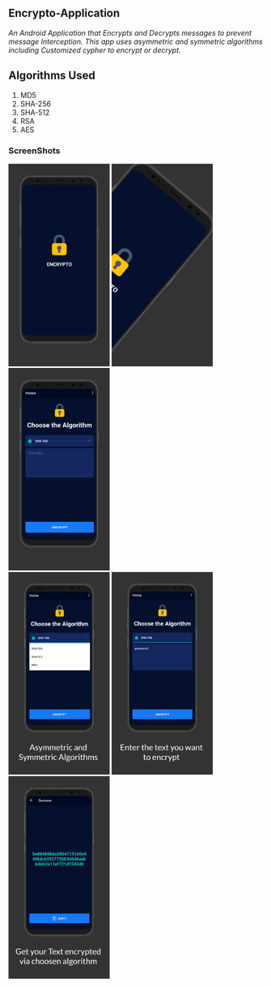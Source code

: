 ## Encrypto-Application

*An Android Application that Encrypts and Decrypts messages to prevent message Interception. 
This app uses asymmetric and symmetric algorithms including Customized cypher to encrypt or decrypt.*



## Algorithms Used
 1. MD5
 2. SHA-256 
 3. SHA-512
 4. RSA
 5. AES


<h3>ScreenShots</h3>
<div class="row">
          <img src="ScreenShots\screen_1.png" width = "200" title = "ss1">
          <img src ="ScreenShots\screen_2.png" width = "200" title = "ss2">
          <img src ="ScreenShots\screen_6.png" width = "200" title = "ss3">
            
</div>

<div class="row">
           <img src="ScreenShots\screen_3.png" width = "200" title = "ss4">
          <img src ="ScreenShots\screen_4.png" width = "200" title = "ss5">
          <img src ="ScreenShots\screen_5.png" width = "200" title = "ss6">
           
</div>
